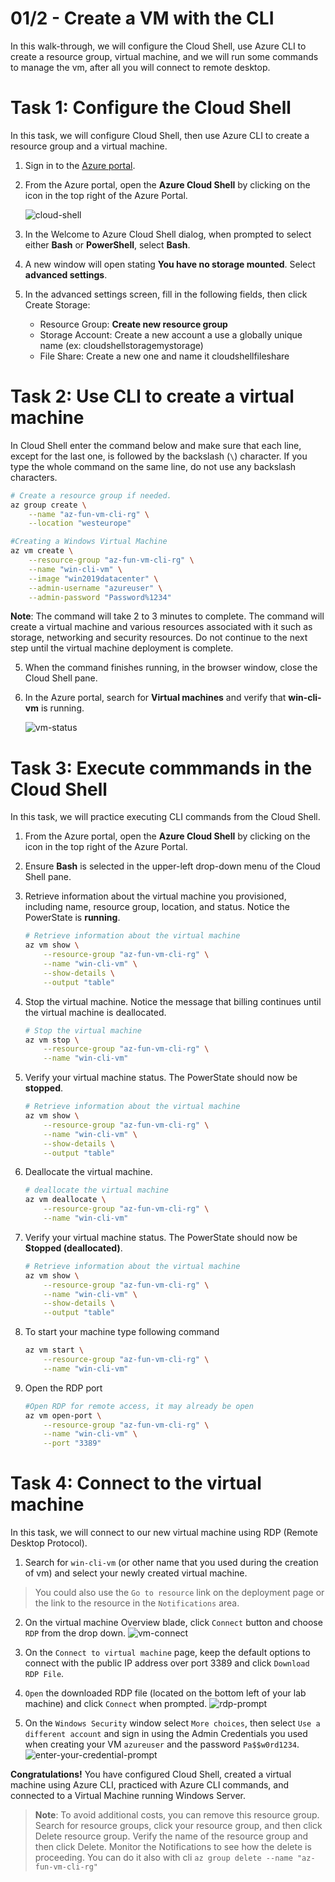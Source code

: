 # 01/2 - Create a VM with the CLI

In this walk-through, we will configure the Cloud Shell, use Azure CLI to create a resource group, virtual machine, and we will run some commands to manage the vm, after all you will connect to remote desktop.

# Task 1: Configure the Cloud Shell

In this task, we will configure Cloud Shell, then use Azure CLI to create a resource group and a virtual machine.  

1. Sign in to the [Azure portal](https://portal.azure.com).

2. From the Azure portal, open the **Azure Cloud Shell** by clicking on the icon in the top right of the Azure Portal.

    ![cloud-shell](/assets/cloud-shell.PNG)
   
3. In the Welcome to Azure Cloud Shell dialog, when prompted to select either **Bash** or **PowerShell**, select **Bash**. 

4. A new window will open stating **You have no storage mounted**. Select **advanced settings**.

5. In the advanced settings screen, fill in the following fields, then click Create Storage:
    - Resource Group: **Create new resource group**
    - Storage Account: Create a new account a use a globally unique name (ex: cloudshellstoragemystorage)
    - File Share: Create a new one and name it cloudshellfileshare


# Task 2: Use CLI to create a virtual machine

In Cloud Shell enter the command below and make sure that each line, except for the last one, is followed by the backslash (`\`) character. If you type the whole command on the same line, do not use any backslash characters. 

```sh
# Create a resource group if needed.
az group create \
    --name "az-fun-vm-cli-rg" \
    --location "westeurope"
```

```sh
#Creating a Windows Virtual Machine
az vm create \
    --resource-group "az-fun-vm-cli-rg" \
    --name "win-cli-vm" \
    --image "win2019datacenter" \
    --admin-username "azureuser" \
    --admin-password "Password%1234" 
```

**Note**: The command will take 2 to 3 minutes to complete. The command will create a virtual machine and various resources associated with it such as storage, networking and security resources. Do not continue to the next step until the virtual machine deployment is complete. 

5. When the command finishes running, in the browser window, close the Cloud Shell pane.

6. In the Azure portal, search for **Virtual machines** and verify that **win-cli-vm** is running.

    ![vm-status](/assets/vm-status.PNG)


# Task 3: Execute commmands in the Cloud Shell

In this task, we will practice executing CLI commands from the Cloud Shell. 

1. From the Azure portal, open the **Azure Cloud Shell** by clicking on the icon in the top right of the Azure Portal.

2. Ensure **Bash** is selected in the upper-left drop-down menu of the Cloud Shell pane.

3. Retrieve information about the virtual machine you provisioned, including name, resource group, location, and status. Notice the PowerState is **running**.

    ```sh
    # Retrieve information about the virtual machine
    az vm show \
        --resource-group "az-fun-vm-cli-rg" \
        --name "win-cli-vm" \
        --show-details \
        --output "table" 
    ```

4. Stop the virtual machine. Notice the message that billing continues until the virtual machine is deallocated. 

    ```sh
    # Stop the virtual machine
    az vm stop \
        --resource-group "az-fun-vm-cli-rg" \
        --name "win-cli-vm"
    ```

5. Verify your virtual machine status. The PowerState should now be **stopped**.

    ```sh
    # Retrieve information about the virtual machine
    az vm show \
        --resource-group "az-fun-vm-cli-rg" \
        --name "win-cli-vm" \
        --show-details \
        --output "table" 
    ```

6. Deallocate the virtual machine. 

    ```sh
    # deallocate the virtual machine
    az vm deallocate \
        --resource-group "az-fun-vm-cli-rg" \
        --name "win-cli-vm"
    ```

7. Verify your virtual machine status. The PowerState should now be **Stopped (deallocated)**.

    ```sh
    # Retrieve information about the virtual machine
    az vm show \
        --resource-group "az-fun-vm-cli-rg" \
        --name "win-cli-vm" \
        --show-details \
        --output "table"
    ```

8. To start your machine type following command
   
    ```sh
    az vm start \
        --resource-group "az-fun-vm-cli-rg" \
        --name "win-cli-vm"
    ```

9. Open the RDP port
    
    ```sh
    #Open RDP for remote access, it may already be open
    az vm open-port \
        --resource-group "az-fun-vm-cli-rg" \
        --name "win-cli-vm" \
        --port "3389"
    ```

# Task 4: Connect to the virtual machine
In this task, we will connect to our new virtual machine using RDP (Remote Desktop Protocol).


1. Search for `win-cli-vm` (or other name that you used during the creation of vm) and select your newly created virtual machine.

>You could also use the `Go to resource` link on the deployment page or the link to the resource in the `Notifications` area.

2. On the virtual machine Overview blade, click `Connect` button and choose `RDP` from the drop down.
![vm-connect](/assets/vm-connect.jpeg)

3. On the `Connect to virtual machine` page, keep the default options to connect with the public IP address over port 3389 and click `Download RDP File`.

4. `Open` the downloaded RDP file (located on the bottom left of your lab machine) and click `Connect` when prompted.
![rdp-prompt](/assets/rdp-prompt.PNG)

5. On the `Windows Security` window select `More choices`, then select `Use a different account`
 and sign in using the Admin Credentials you used when creating your VM `azureuser` and the password `Pa$$w0rd1234`.
 ![enter-your-credential-prompt](/assets/enter-your-credential-prompt.PNG)

**Congratulations!** You have configured Cloud Shell, created a virtual machine using Azure CLI, practiced with Azure CLI commands, and connected to a Virtual Machine running Windows Server.

>**Note**: To avoid additional costs, you can remove this resource group. Search for resource groups, click your resource group, and then click Delete resource group. Verify the name of the resource group and then click Delete. Monitor the Notifications to see how the delete is proceeding. You can do it also with cli `az group delete --name "az-fun-vm-cli-rg"`


